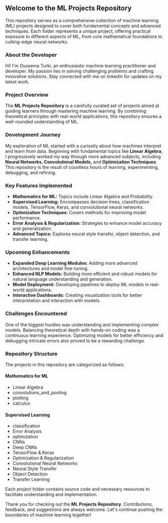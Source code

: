 ## Welcome to the ML Projects Repository

This repository serves as a comprehensive collection of machine learning (ML) projects designed to cover both fundamental concepts and advanced techniques. Each folder represents a unique project, offering practical exposure to different aspects of ML, from core mathematical foundations to cutting-edge neural networks.

### About the Developer
Hi! I'm Oussema Turki, an enthusiastic machine learning practitioner and developer. My passion lies in solving challenging problems and crafting innovative solutions. Stay connected with me on linkedin for updates on my latest work. 

### Project Overview
The **ML Projects Repository** is a carefully curated set of projects aimed at guiding learners through mastering machine learning. By combining theoretical principles with real-world applications, this repository ensures a well-rounded understanding of ML.

### Development Journey
My exploration of ML started with a curiosity about how machines interpret and learn from data. Beginning with fundamental topics like **Linear Algebra**, I progressively worked my way through more advanced subjects, including **Neural Networks, Convolutional Models,** and **Optimization Techniques**. This repository is the result of countless hours of learning, experimenting, debugging, and refining.

### Key Features Implemented
- **Mathematics for ML:** Topics include Linear Algebra and Probability.
- **Supervised Learning:** Encompasses decision trees, classification models, TensorFlow, Keras, and convolutional neural networks.
- **Optimization Techniques:** Covers methods for improving model performance.
- **Error Analysis & Regularization:** Strategies to enhance model accuracy and generalization.
- **Advanced Topics:** Explores neural style transfer, object detection, and transfer learning.

### Upcoming Enhancements
- **Expanded Deep Learning Modules:** Adding more advanced architectures and model fine-tuning.
- **Enhanced NLP Models:** Building more efficient and robust models for natural language understanding and generation.
- **Model Deployment:** Developing pipelines to deploy ML models in real-world applications.
- **Interactive Dashboards:** Creating visualization tools for better interpretation and interaction with models.

### Challenges Encountered
One of the biggest hurdles was understanding and implementing complex models. Balancing theoretical depth with hands-on coding was a continuous learning experience. Optimizing models for better efficiency and debugging intricate errors also proved to be a rewarding challenge.

### Repository Structure
The projects in this repository are categorized as follows:

#### **Mathematics for ML**
- Linear Algebra
- convolutions_and_pooling
- plotting
- calculus

#### **Supervised Learning**
- classification
- Error Analysis
- optimization
- CNNs
- Deep CNNs
- TensorFlow & Keras
- Optimization & Regularization
- Convolutional Neural Networks
- Neural Style Transfer
- Object Detection
- Transfer Learning

Each project folder contains source code and necessary resources to facilitate understanding and implementation.

Thank you for checking out the **ML Projects Repository**. Contributions, feedback, and suggestions are always welcome. Let's continue pushing the boundaries of machine learning together!
